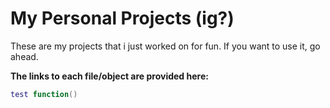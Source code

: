 # My Personal Projects (ig?)

These are my projects that i just worked on for fun.
If you want to use it, go ahead.

**The links to each file/object are provided here:**

```lua
test function()
```
